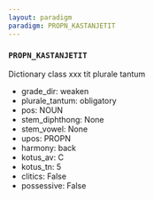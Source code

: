 ```yaml
---
layout: paradigm
paradigm: PROPN_KASTANJETIT
---
```

### ` PROPN_KASTANJETIT `

Dictionary class xxx tit plurale tantum
* grade_dir: weaken
* plurale_tantum: obligatory
* pos: NOUN
* stem_diphthong: None
* stem_vowel: None
* upos: PROPN
* harmony: back
* kotus_av: C
* kotus_tn: 5
* clitics: False
* possessive: False
